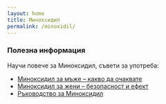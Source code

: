 ```yaml
---
layout: home
title: Миноксидил
permalink: /minoxidil/
---
```


### Полезна информация

Научи повече за Миноксидил, съвети за употреба:  

- [Миноксидил за мъже – какво да очаквате](/minoxidilbg/minoxidil-za-mazhe/)  
- [Миноксидил за жени – безопасност и ефект](/minoxidilbg/minoxidil-za-zheni/)   
- [Ръководство за Миноксидил](/minoxidilbg/rukovodstvo-minoxidil/)
